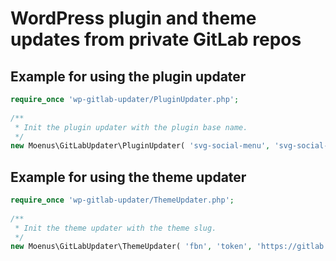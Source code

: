 # WordPress plugin and theme updates from private GitLab repos

## Example for using the plugin updater

```php
require_once 'wp-gitlab-updater/PluginUpdater.php';
  
/**
 * Init the plugin updater with the plugin base name.
 */
new Moenus\GitLabUpdater\PluginUpdater( 'svg-social-menu', 'svg-social-menu/svg-social-menu.php', 'token', 'https://gitlab.com/api/v4/projects/florianbrinkmann%2Fsvg%2Dsocial%2Dmenu/' );
```

## Example for using the theme updater

```php
require_once 'wp-gitlab-updater/ThemeUpdater.php';
  
/**
 * Init the theme updater with the theme slug.
 */
new Moenus\GitLabUpdater\ThemeUpdater( 'fbn', 'token', 'https://gitlab.com/api/v4/projects/florianbrinkmann%2Ffbn/' );
```
